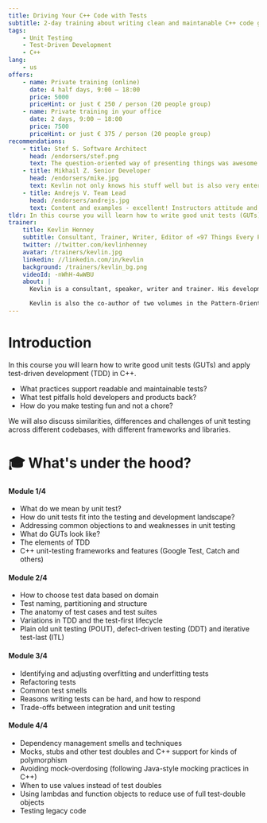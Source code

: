 ```yaml
---
title: Driving Your C++ Code with Tests
subtitle: 2-day training about writing clean and maintanable C++ code guided by tests.
tags:
    - Unit Testing
    - Test-Driven Development
    - C++
lang: 
    - us
offers:
    - name: Private training (online)
      date: 4 half days, 9:00 – 18:00
      price: 5000
      priceHint: or just € 250 / person (20 people group)
    - name: Private training in your office
      date: 2 days, 9:00 – 18:00
      price: 7500
      priceHint: or just € 375 / person (20 people group)
recommendations:
    - title: Stef S. Software Architect
      head: /endorsers/stef.png
      text: The question-oriented way of presenting things was awesome. Got a lot of food for thought. Thanks for the invaluable experience.
    - title: Mikhail Z. Senior Developer
      head: /endorsers/mike.jpg
      text: Kevlin not only knows his stuff well but is also very entertaining. Content and exercises were great. My team and I learned a lot.
    - title: Andrejs V. Team Lead
      head: /endorsers/andrejs.jpg
      text: Content and examples - excellent! Instructors attitude and support - excellent!
tldr: In this course you will learn how to write good unit tests (GUTs) and apply test-driven development (TDD) best practices to drive your C++ code.
trainer:
    title: Kevlin Henney
    subtitle: Consultant, Trainer, Writer, Editor of «97 Things Every Programmer Should Know»
    twitter: //twitter.com/kevlinhenney
    avatar: /trainers/kevlin.jpg
    linkedin: //linkedin.com/in/kevlin
    background: /trainers/kevlin_bg.png
    videoId: -nWhH-4wWBU
    about: |
      Kevlin is a consultant, speaker, writer and trainer. His development interests are in patterns, programming, practice and process. He has been a columnist for a number of magazines and online publications including: The Register, Better Software, Java Report, CUJ, and C++ Report.

      Kevlin is also the co-author of two volumes in the Pattern-Oriented Software Architecture series: A Pattern Language for Distributed Computing and On Patterns and Pattern Languages. He also contributed to 97 Things Every Software Architect Should Know.
---
```


# Introduction

In this course you will learn how to write good unit tests (GUTs) and apply test-driven development (TDD) in C++.

- What practices support readable and maintainable tests? 
- What test pitfalls hold developers and products back? 
- How do you make testing fun and not a chore? 

We will also discuss similarities, differences and challenges of unit testing across different codebases, with different frameworks and libraries.

# 🎓 What's under the hood?

#### Module 1/4
- What do we mean by unit test?
- How do unit tests fit into the testing and development landscape?
- Addressing common objections to and weaknesses in unit testing
- What do GUTs look like?
- The elements of TDD
- C++ unit-testing frameworks and features (Google Test, Catch and others)

#### Module 2/4
- How to choose test data based on domain
- Test naming, partitioning and structure
- The anatomy of test cases and test suites
- Variations in TDD and the test-first lifecycle
- Plain old unit testing (POUT), defect-driven testing (DDT) and iterative test-last (ITL)

#### Module 3/4
- Identifying and adjusting overfitting and underfitting tests
- Refactoring tests
- Common test smells
- Reasons writing tests can be hard, and how to respond
- Trade-offs between integration and unit testing


#### Module 4/4
- Dependency management smells and techniques
- Mocks, stubs and other test doubles and C++ support for kinds of polymorphism
- Avoiding mock-overdosing (following Java-style mocking practices in C++)
- When to use values instead of test doubles
- Using lambdas and function objects to reduce use of full test-double objects
- Testing legacy code
